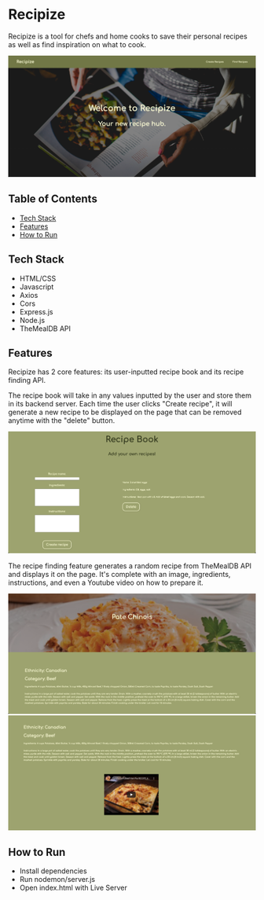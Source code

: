 # Recipize
Recipize is a tool for chefs and home cooks to save their personal recipes as well as find inspiration on what to cook.

![Recipize Homepage](https://github.com/sdrew712/personal-project-1/blob/main/images/recipize-homepage.png)

## Table of Contents
* [Tech Stack](#techstack)
* [Features](#features)
* [How to Run](#run)

## <a name="techstack"></a>Tech Stack

* HTML/CSS
* Javascript
* Axios
* Cors
* Express.js
* Node.js
* TheMealDB API

## <a name="features"></a>Features
Recipize has 2 core features: its user-inputted recipe book and its recipe finding API.

The recipe book will take in any values inputted by the user and store them in its backend server. Each time the user clicks "Create recipe", it will generate a new recipe to be displayed on the page that can be removed anytime with the "delete" button.

![Recipize Recipe Book](https://github.com/sdrew712/personal-project-1/blob/main/images/recipize-recipe-book.png)


The recipe finding feature generates a random recipe from TheMealDB API and displays it on the page. It's complete with an image, ingredients, instructions, and even a Youtube video on how to prepare it.

![Recipize API](https://github.com/sdrew712/personal-project-1/blob/main/images/recipize-api.png)
![Recipize API w/ Youtube](https://github.com/sdrew712/personal-project-1/blob/main/images/recipize-api-yt.png)

## <a name="run"></a>How to Run
* Install dependencies
* Run nodemon/server.js
* Open index.html with Live Server